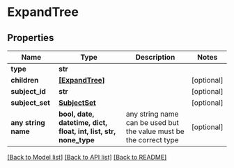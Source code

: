 # ExpandTree


## Properties
Name | Type | Description | Notes
------------ | ------------- | ------------- | -------------
**type** | **str** |  | 
**children** | [**[ExpandTree]**](ExpandTree.md) |  | [optional] 
**subject_id** | **str** |  | [optional] 
**subject_set** | [**SubjectSet**](SubjectSet.md) |  | [optional] 
**any string name** | **bool, date, datetime, dict, float, int, list, str, none_type** | any string name can be used but the value must be the correct type | [optional]

[[Back to Model list]](../README.md#documentation-for-models) [[Back to API list]](../README.md#documentation-for-api-endpoints) [[Back to README]](../README.md)



